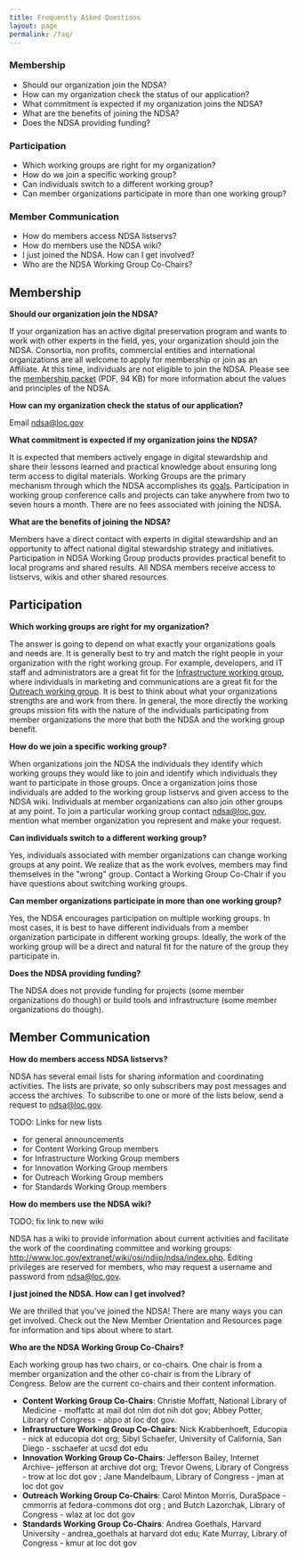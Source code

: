 ```yaml
---
title: Frequently Asked Questions
layout: page
permalink: /faq/
---
```


### Membership

- Should our organization join the NDSA?
- How can my organization check the status of our application?
- What commitment is expected if my organization joins the NDSA?
- What are the benefits of joining the NDSA?
- Does the NDSA providing funding?

### Participation

- Which working groups are right for my organization?
- How do we join a specific working group?
- Can individuals switch to a different working group?
- Can member organizations participate in more than one working group?

### Member Communication

- How do members access NDSA listservs?
- How do members use the NDSA wiki?
- I just joined the NDSA. How can I get involved?
- Who are the NDSA Working Group Co-Chairs?

## Membership

**Should our organization join the NDSA?**

If your organization has an active digital preservation program and wants to work with other experts in the field, yes, your organization should join the NDSA. Consortia, non profits, commercial entities and international organizations are all welcome to apply for membership or join as an Affiliate. At this time, individuals are not eligible to join the NDSA. Please see the [membership packet](/documents/MembershipPacket201103.pdf) (PDF, 94 KB) for more information about the values and principles of the NDSA.

**How can my organization check the status of our application?**

Email ndsa@loc.gov

**What commitment is expected if my organization joins the NDSA?**

It is expected that members actively engage in digital stewardship and share their lessons learned and practical knowledge about ensuring long term access to digital materials. Working Groups are the primary mechanism through which the NDSA accomplishes its [goals](/). Participation in working group conference calls and projects can take anywhere from two to seven hours a month. There are no fees associated with joining the NDSA.

**What are the benefits of joining the NDSA?**

Members have a direct contact with experts in digital stewardship and an opportunity to affect national digital stewardship strategy and initiatives. Participation in NDSA Working Group products provides practical benefit to local programs and shared results. All NDSA members receive access to listservs, wikis and other shared resources.

## Participation

**Which working groups are right for my organization?**

The answer is going to depend on what exactly your organizations goals and needs are. It is generally best to try and match the right people in your organization with the right working group. For example, developers, and IT staff and administrators are a great fit for the [Infrastructure working group](/workgroups/infrastructure/), where individuals in marketing and communications are a great fit for the [Outreach working group](/working-groups/outreach/). It is best to think about what your organizations strengths are and work from there. In general, the more directly the working groups mission fits with the nature of the individuals participating from member organizations the more that both the NDSA and the working group benefit.

**How do we join a specific working group?**

When organizations join the NDSA the individuals they identify which working groups they would like to join and identify which individuals they want to participate in those groups. Once a organization joins those individuals are added to the working group listservs and given access to the NDSA wiki. Individuals at member organizations can also join other groups at any point. To join a particular working group contact ndsa@loc.gov, mention what member organization you represent and make your request.

**Can individuals switch to a different working group?**

Yes, individuals associated with member organizations can change working groups at any point. We realize that as the work evolves, members may find themselves in the "wrong" group. Contact a Working Group Co-Chair if you have questions about switching working groups.

**Can member organizations participate in more than one working group?**

Yes, the NDSA encourages participation on multiple working groups. In most cases, it is best to have different individuals from a member organization participate in different working groups. Ideally, the work of the working group will be a direct and natural fit for the nature of the group they participate in.

**Does the NDSA providing funding?**

The NDSA does not provide funding for projects (some member organizations do though) or build tools and infrastructure (some member organizations do though).

## Member Communication

**How do members access NDSA listservs?**

NDSA has several email lists for sharing information and coordinating activities. The lists are private, so only subscribers may post messages and access the archives. To subscribe to one or more of the lists below, send a request to ndsa@loc.gov.

TODO: Links for new lists

- for general announcements
- for Content Working Group members
- for Infrastructure Working Group members
- for Innovation Working Group members
- for Outreach Working Group members
- for Standards Working Group members

**How do members use the NDSA wiki?**

 TODO: fix link to new wiki

NDSA has a wiki to provide information about current activities and facilitate the work of the coordinating committee and working groups: http://www.loc.gov/extranet/wiki/osi/ndiip/ndsa/index.php. Editing privileges are reserved for members, who may request a username and password from ndsa@loc.gov.

**I just joined the NDSA. How can I get involved?**

We are thrilled that you've joined the NDSA! There are many ways you can get involved. Check out the New Member Orientation and Resources page for information and tips about where to start.

**Who are the NDSA Working Group Co-Chairs?**

Each working group has two chairs, or co-chairs. One chair is from a member organization and the other co-chair is from the Library of Congress. Below are the current co-chairs and their content information.

- **Content Working Group Co-Chairs**: Christie Moffatt, National Library of Medicine - moffattc at mail dot nlm dot nih dot gov; Abbey Potter, Library of Congress - abpo at loc dot gov.
- **Infrastructure Working Group Co-Chairs**: Nick Krabbenhoeft, Educopia - nick at educopia dot org; Sibyl Schaefer, University of California, San Diego - sschaefer at ucsd dot edu
- **Innovation Working Group Co-Chairs**: Jefferson Bailey, Internet Archive- jefferson at archive dot org; Trevor Owens, Library of Congress - trow at loc dot gov ; Jane Mandelbaum, Library of Congress - jman at loc dot gov
- **Outreach Working Group Co-Chairs**: Carol Minton Morris, DuraSpace - cmmorris at fedora-commons dot org ; and Butch Lazorchak, Library of Congress - wlaz at loc dot gov
- **Standards Working Group Co-Chairs**: Andrea Goethals, Harvard University - andrea_goethals at harvard dot edu; Kate Murray, Library of Congress - kmur at loc dot gov
